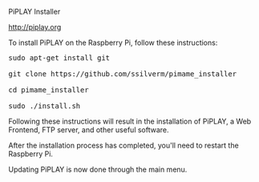 PiPLAY Installer

http://piplay.org

To install PiPLAY on the Raspberry Pi, follow these instructions:

<pre>sudo apt-get install git<br/>
git clone https://github.com/ssilverm/pimame_installer<br/>
cd pimame_installer<br/>
sudo ./install.sh<br/></pre>

Following these instructions will result in the installation of PiPLAY, a Web Frontend, FTP server, and other useful software.

After the installation process has completed, you'll need to restart the Raspberry Pi.

Updating PiPLAY is now done through the main menu.
